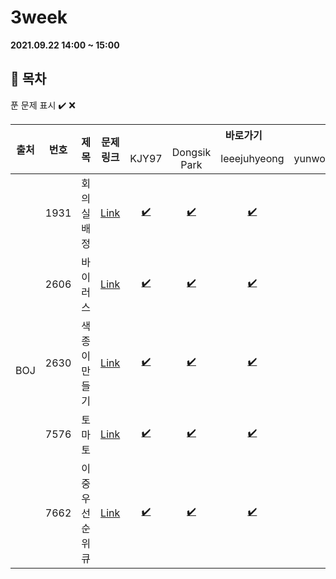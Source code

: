 # 3week

**2021.09.22 14:00 ~ 15:00**

## :bookmark_tabs: 목차

푼 문제 표시 ✔️ ❌

<table>
    <thead align="center">
        <tr>
            <th rowspan ="2" >출처</th>
            <th rowspan ="2">번호</th>
            <th rowspan ="2">제목</th>
            <th rowspan ="2">문제링크</th>
            <th colspan ="4">바로가기</th>
        </tr>
         <tr>
            <td>KJY97</td>
            <td>Dongsik Park</td>
            <td>leeejuhyeong</td>
            <td>yunwonjeong</td>
        </tr>
    </thead>
    <tbody  align="center">
    	<tr>
    		<td rowspan="5">BOJ</td>
    		<td>1931</td>
    		<td>회의실 배정</td>
    		<td><a href="https://www.acmicpc.net/problem/1931">Link</a></td>
            <td><a href="KJY97/N1931.java">✔️ </a></td>
            <td><a href="DONGSIIK/algo_1931.java">✔️ </a></td>
            <td><a href="leeejuhyeong/algo_1931_이주형.java">✔️ </a></td>
            <td><a href=" "> </a></td>
    	</tr>
    	<tr>
    		<td>2606</td>
    		<td>바이러스</td>
    		<td><a href="https://www.acmicpc.net/problem/2606">Link</a></td>
    		<td><a href="KJY97/N2606.java">✔️ </a></td>
            <td><a href="DONGSIIK/algo_2606.java">✔️ </a></td>
    		<td><a href="leeejuhyeong/algo_2606_이주형.java">✔️ </a></td>
    		<td><a href=" "> </a></td>
    	</tr>
      <tr>
    		<td>2630</td>
    		<td>색종이 만들기</td>
    		<td><a href="https://www.acmicpc.net/problem/2630">Link</a></td>
    		<td><a href="KJY97/N2630.java">✔️ </a></td>
            <td><a href="DONGSIIK/algo_2630.java">✔️ </a></td>
    		<td><a href="leeejuhyeong/algo_2630_이주형.java">✔️ </a></td>
    		<td><a href=""> </a></td>
    	</tr>
      <tr>
    		<td>7576</td>
    		<td>토마토</td>
    		<td><a href="https://www.acmicpc.net/problem/7576">Link</a></td>
    		<td><a href="KJY97/N7576.java">✔️ </a></td>
            <td><a href="DONGSIIK/algo_7576.java">✔️ </a></td>
    		<td><a href="leeejuhyeong/algo_7576_이주형.java">✔️ </a></td>
    		<td><a href=" "> </a></td>
    	</tr>
      <tr>
    		<td>7662</td>
    		<td>이중 우선순위 큐</td>
    		<td><a href="https://www.acmicpc.net/problem/7662">Link</a></td>
    		<td><a href="KJY97/N7662.java">✔️ </a></td>
    		<td><a href="DONGSIIK/algo_7662.java">✔️ </a></td>
    		<td><a href="leeejuhyeong/algo_7662_이주형.java">✔️ </a></td>
    		<td><a href=" "> </a></td>
    	</tr>
    </tbody>
</table>

